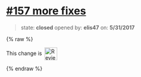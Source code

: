 # [\#157 more fixes](https://github.com/adrianharabula/condr/pull/157)

> state: **closed** opened by: **elis47** on: **5/31/2017**

{% raw %}


<!-- Reviewable:start -->
This change is [<img src="https://reviewable.io/review_button.svg" height="34" align="absmiddle" alt="Reviewable"/>](https://reviewable.io/reviews/adrianharabula/condr/157)
<!-- Reviewable:end -->

{% endraw %}



